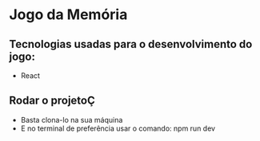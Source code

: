 # Jogo da Memória 

## Tecnologias usadas para o desenvolvimento do jogo:
* React

## Rodar o projetoÇ
- Basta clona-lo na sua máquina
- E no terminal de preferência usar o comando: npm run dev